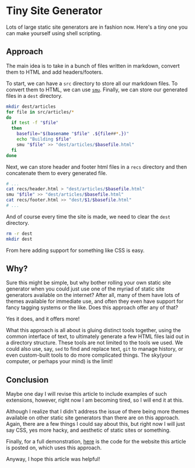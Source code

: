 # Tiny Site Generator

Lots of large static site generators are in fashion
now. Here's a tiny one you can make yourself using shell
scripting.

## Approach
The main idea is to take in a bunch of files written in
markdown, convert them to HTML and add headers/footers.

To start, we can have a `src` directory to store all
our markdown files. To convert them to HTML, we can use
[`smu`](https://github.com/karlb/smu). Finally, we can
store our generated files in a `dest` directory.

```sh
mkdir dest/articles
for file in src/articles/*
do
  if test -f "$file"
  then
    basefile="$(basename "$file" .${file##*.})"
    echo "Building $file"
    smu "$file" >> "dest/articles/$basefile.html"
  fi
done
```

Next, we can store header and footer html files in a
`recs` directory and then concatenate them to every
generated file.

```sh
# ...
cat recs/header.html > "dest/articles/$basefile.html"
smu "$file" >> "dest/articles/$basefile.html"
cat recs/footer.html >> "dest/$1/$basefile.html"
# ...
```

And of course every time the site is made, we need to
clear the `dest` directory.

```sh
rm -r dest
mkdir dest
```

From here adding support for something like CSS is easy.

## Why?
Sure this might be simple, but why bother rolling your own
static site generator when you could just use one of the
myriad of static site generators available on the internet?
After all, many of them have lots of themes available for
immediate use, and often they even have support for fancy
tagging systems or the like. Does this approach offer any
of that?

Yes it does, and it offers more!

What this approach is all about is gluing distinct
tools together, using the common interface of text,
to ultimately generate a few HTML files laid out in a
directory structure. These tools are not limited to the
tools we used. We could also use, say, `sed` to find
and replace text, `git` to manage history, or even
custom-built tools to do more complicated things. The
sky(your computer, or perhaps your mind) is the limit!

## Conclusion

Maybe one day I will revise this article to include
examples of such extensions, however, right now I am
becoming tired, so I will end it at this.

Although I realize that I didn't address the issue of there
being more themes available on other static site generators
than there are on this approach. Again, there are a few
things I could say about this, but right now I will just
say CSS, yes more hacky, and aesthetic of static sites
or something.

Finally, for a full demonstration,
[here](https://github.com/Aaron-Speedy/personal-website)
is the code for the website this article is posted on,
which uses this approach.

Anyway, I hope this article was helpful!
